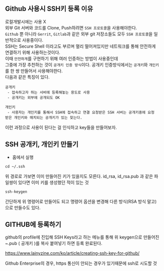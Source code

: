 ## Github 사용시 SSH키 등록 이유
로컬개발시에는 사용 X   
외부 Git 서버와 코드를 Clone, Push하려면 ```SSH 프로토콜```을 사용해야한다.   
```Github``` 뿐 아니라 ```Gerrit```, ```Gitlab```과 같은 외부 git 저장소들도 모두 ```SSH 프로토콜```을 일반적으로 사용중이다.   
SSH는 Secure Shell 이라고도 부르며 멀리 떨어져있지만 네트워크를 통해 안전하게 연결하기 위해 사용하는것이다.   
이때 ```안전하게```를 구현하기 위해 여러 인증하는 방법이 사용중인데  
그중에 가장 추천하는 것이 ```공개키 인증 방식```이다.
공개키 인증방식에서는 ```공개키```와 ```개인키```를 한 쌍 만들어서 사용해야한다.   
다음과 같은 특징이 있다.   
```
공개키
 - 접속하고자 하는 서버에 등록해놓는 용도로 사용
 - 공개키는 외부에 공개되도 OK   
```

```
개인키
 - 사용자는 개인키를 통해서 SSH에 접속하고 연결 요청받은 SSH 서버는 공개키중에 요청 받은 개인키와 매치되는 공개키가 있는 찾는다.
```

이런 과정으로 사용이 된다는 걸 인식하고 key들을 만들어보자.

## SSH 공개키, 개인키 만들기
- 홈에서 실행
```
cd ~/.ssh
```
위 경로로 가보면 이미 만들어진 키가 있을지도 모른다.
id_rsa, id_rsa.pub 과 같은 파일쌍이 있다면 이미 키를 생성했던 적이 있는 것

```
ssh-keygen
```
간단하게 위 명령어로 만들어도 되고 명령어 옵션을 변경해 다른 방식(RSA 방식 말고)으로 만들수도 있다.

## GITHUB에 등록하기
github의 profile에 진입해 SSH Keys라고 하는 메뉴를 통해 위 keygen으로 만들어진 ~.pub ( 공개키 )를 복사 붙여넣기 하면 등록 완료된다.


https://www.lainyzine.com/ko/article/creating-ssh-key-for-github/

Github Enterprise의 경우, https 통신이 안되는 경우가 있기때문에 ssh로 시도할 것
